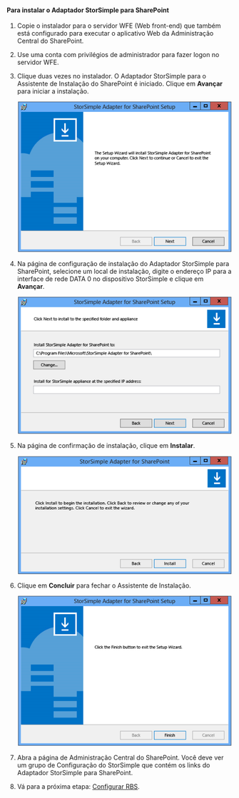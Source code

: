 <!--author=SharS last changed: 9/17/15-->

#### Para instalar o Adaptador StorSimple para SharePoint
1. Copie o instalador para o servidor WFE (Web front-end) que também está configurado para executar o aplicativo Web da Administração Central do SharePoint. 
2. Use uma conta com privilégios de administrador para fazer logon no servidor WFE.
3. Clique duas vezes no instalador. O Adaptador StorSimple para o Assistente de Instalação do SharePoint é iniciado. Clique em **Avançar** para iniciar a instalação.
   
    ![Página de início de instalação do adaptador StorSimple](./media/storsimple-install-sharepoint-adapter/HCS_SSASP_Setup1-include.png)
4. Na página de configuração de instalação do Adaptador StorSimple para SharePoint, selecione um local de instalação, digite o endereço IP para a interface de rede DATA 0 no dispositivo StorSimple e clique em **Avançar**.
   
    ![Página de configuração de instalação do adaptador StorSimple](./media/storsimple-install-sharepoint-adapter/HCS_SSASP_Setup2-include.png)
5. Na página de confirmação de instalação, clique em **Instalar**.
   
    ![Página de confirmação de instalação do adaptador StorSimple](./media/storsimple-install-sharepoint-adapter/HCS_SSASP_Confirm_Setup-include.png)
6. Clique em **Concluir** para fechar o Assistente de Instalação.
   
    ![Página de instalação concluída do adaptador StorSimple](./media/storsimple-install-sharepoint-adapter/HCS_SSASP_Setup_finish-include.png)
7. Abra a página de Administração Central do SharePoint. Você deve ver um grupo de Configuração do StorSimple que contém os links do Adaptador StorSimple para SharePoint.
8. Vá para a próxima etapa: [Configurar RBS](#configure-rbs).

<!---HONumber=Oct15_HO3-->